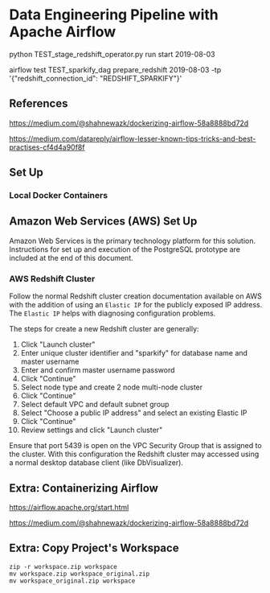 # Data Engineering Pipeline with Apache Airflow

python TEST_stage_redshift_operator.py run start 2019-08-03

airflow test TEST_sparkify_dag prepare_redshift 2019-08-03 -tp '{"redshift_connection_id": "REDSHIFT_SPARKIFY"}'


## References

https://medium.com/@shahnewazk/dockerizing-airflow-58a8888bd72d

https://medium.com/datareply/airflow-lesser-known-tips-tricks-and-best-practises-cf4d4a90f8f


## Set Up

### Local Docker Containers


## Amazon Web Services (AWS) Set Up

Amazon Web Services is the primary technology platform for this solution. Instructions for set up
and execution of the PostgreSQL prototype are included at the end of this document.


### AWS Redshift Cluster

Follow the normal Redshift cluster creation documentation available on AWS with the addition of using
an `Elastic IP` for the publicly exposed IP address. The `Elastic IP` helps with diagnosing
configuration problems.

The steps for create a new Redshift cluster are generally:

1. Click "Launch cluster"
2. Enter unique cluster identifier and "sparkify" for database name and master username
3. Enter and confirm master username password
4. Click "Continue"
5. Select node type and create 2 node multi-node cluster
6. Click "Continue"
7. Select default VPC and default subnet group
8. Select "Choose a public IP address" and select an existing Elastic IP
9. Click "Continue"
10. Review settings and click "Launch cluster"

Ensure that port 5439 is open on the VPC Security Group that is assigned
to the cluster. With this configuration the Redshift cluster may accessed using a normal desktop
database client (like DbVisualizer).


## Extra: Containerizing Airflow

https://airflow.apache.org/start.html

https://medium.com/@shahnewazk/dockerizing-airflow-58a8888bd72d



## Extra: Copy Project's Workspace

    zip -r workspace.zip workspace
    mv workspace.zip workspace_original.zip
    mv workspace_original.zip workspace
